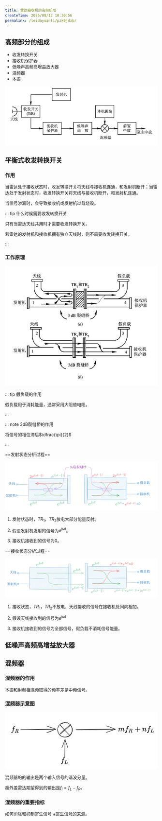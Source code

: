 ```yaml
---
title: 雷达接收机的高频组成
createTime: 2025/08/12 10:30:56
permalink: /leidayuanli/pzk9jdzb/
---
```

## **高频部分的组成**

* 收发转换开关
* 接收机保护器
* 低噪声高频高增益放大器
* 混频器
* 本振

![alt text](picture/高频部分组成.jpg)
## **平衡式收发转换开关**

### **作用**

当雷达处于接收状态时，收发转换开关将天线与接收机连通，和发射机断开；当雷达处于发射状态时，收发转换开关将天线与接收机断开，和发射机连通。

当信号渗漏时，会导致接收机或发射机过载烧毁。

::: tip 什么时候需要收发转换开关

只有当雷达天线共用时才需要收发转换开关。

若雷达的发射机和接收机拥有独立天线时，则不需要收发转换开关。

:::

### **工作原理**

![alt text](picture/平衡式收发转换开关.jpg)

::: tip 假负载的作用

假负载用于消耗能量，通常采用大阻值电阻。

:::


::: note 3dB裂缝桥的作用 

将信号的相位滞后$\dfrac{\pi}{2}$

:::

==发射状态分析过程==

![发射状态分析](picture/发射状态.jpg)

1. 发射状态时，$TR_1$，$TR_2$放电大部分能量反射。

2. 假设发射机发射的信号为$e^{j\omega t}$。

3. 接收机接收到的信号为0。


==接收状态分析过程==

![接收状态分析](picture/接收状态.jpg)

1. 接收状态，$TR_1$，$TR_2$不放电，天线接收的信号在接收机处同向相加。

2. 假设天线接收到的信号为$e^{j\omega t}$

3. 接收机接收到的信号为全部信号，假负载不消耗信号能量。

## **低噪声高频高增益放大器**




## **混频器**

### **混频器的作用**

本振和射频相混频取得的频率差是中频信号。

### **混频器示意图**

![混频器示意图](picture/混频器.jpg)

混频器的的输出是两个输入信号的谐波分量。

超外差雷达期望得到的输出是$f_i=f_L-f_R$。

### **混频器的重要指标**

如何消除和抑制寄生信号 [+寄生信号的来源]。

[+寄生信号的来源]:
    混频器是非线性的。





